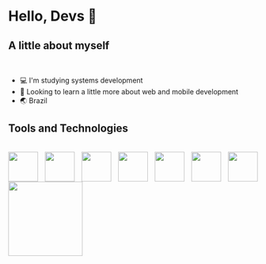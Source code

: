 #  Hello, Devs 🍷

## A little about myself
<br>

- 💻 I'm studying systems development
- 👻 Looking to learn a little more about web and mobile development
- 🌏 Brazil

## Tools and Technologies
<br>
  <div style="display: flex; flex-direction: row; justify-content: space-between">
      <img src="https://cdn.jsdelivr.net/gh/devicons/devicon/icons/php/php-original.svg" height="60px" />
      <img src="https://cdn.jsdelivr.net/gh/devicons/devicon/icons/mysql/mysql-original-wordmark.svg" height="60px" />
      <img src="https://cdn.jsdelivr.net/gh/devicons/devicon/icons/css3/css3-original.svg" height="60px" />
      <img src="https://cdn.jsdelivr.net/gh/devicons/devicon/icons/html5/html5-original.svg" height="60px" />
      <img src="https://cdn.jsdelivr.net/gh/devicons/devicon/icons/javascript/javascript-original.svg" height="60px" />
      <img src="https://cdn.jsdelivr.net/gh/devicons/devicon/icons/react/react-original.svg" height="60px" />
      <img src="https://user-images.githubusercontent.com/112659736/216064828-be39dfcc-0376-4fdc-9662-f3726dc752b8.png" height="60px"/>
  </div>
  
  <div>
    <a href="https://github.com/pablootechar">
    <img height="150em" src="https://github-readme-stats-ten-gilt.vercel.app/api?username=pablootechar&show_icons=true&theme=tokyonight#gh-dark-mode-only&count_private=true"/>
<!--     <img height="150em" src="https://github-readme-stats-ten-gilt.vercel.app/api/top-langs/?username=pablootechar&layout=compact&theme=tokyonight#gh-dark-mode-only"/> -->
  </div>

